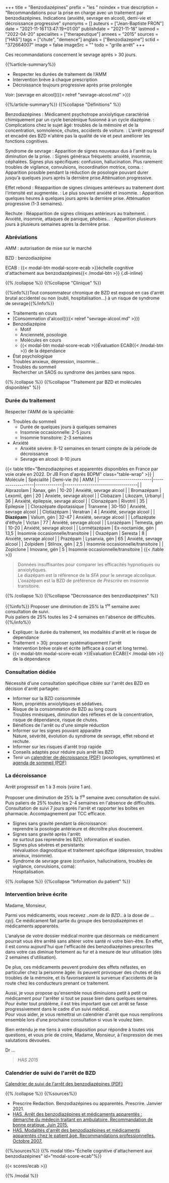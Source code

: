 +++
title = "Benzodiazépines"
prefix = "les "
noindex = true
description = "Recommandations pour la prise en charge avec un traitement par benzodiazépines. Indications (anxiété, sevrage en alcool), demi-vie et décroissance progressive"
synonyms = []
auteurs = ["Jean-Baptiste FRON"]
date = "2021-11-16T13:47:19+01:00"
publishdate = "2021-11-18"
lastmod = "2022-04-20"
specialites = ["therapeutique"]
annees = "2015"
sources = ["HAS"]
tags = ["chute", "demence"]
anglais = ["Benzodiazepine"]
sctid = "372664007"
image = false
imageSrc = ""
todo = "grille arrêt"
+++

Ces recommandations concernent le sevrage après > 30 jours.

{{%article-summary%}}

- Respecter les durées de traitement de l'AMM
- Intervention brève à chaque prescription
- Décroissance toujours progressive après prise prolongée

Voir: [sevrage en alcool]({{< relref "sevrage-alcool.md" >}})

{{%/article-summary%}}
{{%collapse "Définitions" %}}

Benzodiazépines
: Médicament psychotrope anxiolytique caractérisé chimiquement par un cycle benzénique fusionné à un cycle diazépine.
: Complications chez le sujet âgé: troubles de la mémoire et de la concentration, somnolence, chutes, accidents de voiture.
: L'arrêt progressif et encadré des BZD n'altère pas la qualité de vie et peut améliorer les fonctions cognitives.

Syndrome de sevrage
: Apparition de signes nouveaux dus à l'arrêt ou la diminution de la prise.
: Signes généraux fréquents: anxiété, insomnie, céphalées. Signes plus spécifiques: confusion, hallucination. Plus rarement: troubles de vigilance, convulsions, incoordination motrice, coma.
: Apparition possible pendant la réduction de posologie pouvant durer jusqu'à quelques jours après la dernière prise.Atténuation progressive.

Effet rebond
: Réapparition de signes cliniques antérieurs au traitement dont l'intensité est augmentée.
: Le plus souvent anxiété et insomnie.
: Apparition quelques heures à quelques jours après la dernière prise. Atténuation progressive (1-3 semaines).

Rechute
: Réapparition de signes cliniques antérieurs au traitement.
: Anxiété, insomnie, attaques de panique, phobies...
: Apparition plusieurs jours à plusieurs semaines après la dernière prise.

### Abréviations

AMM
: autorisation de mise sur le marché

BZD
: benzodiazépine

ECAB
: {{< modal-btn modal-score-ecab >}}échelle cognitive d'attachement aux benzodiazépines{{< /modal-btn >}}
{.dl-inline}

{{% /collapse %}}
{{%collapse "Clinique" %}}

{{%info%}}Tout consommateur chronique de BZD est exposé en cas d'arrêt brutal accidentel ou non (oubli, hospitalisation...) à un risque de syndrome de sevrage{{%/info%}}

- Traitements en cours
- [Consommation d'alcool]({{< relref "sevrage-alcool.md" >}})
- Benzodiazépine
  - Motif
  - Ancienneté, posologie
  - Molécules en cours
  - {{< modal-btn modal-score-ecab >}}Évaluation ECAB{{< /modal-btn >}} de la dépendance
- État psychologique  
Troubles anxieux, dépression, insomnie...
- Troubles du sommeil  
Rechercher un SAOS ou syndrome des jambes sans repos.

{{% /collapse %}}
{{%collapse "Traitement par BZD et molécules disponibles" %}}

### Durée du traitement

Respecter l'AMM de la spécialité:

- Troubles du sommeil  
  - Durée de quelques jours à quelques semaines
  - Insomnie occasionnelle: 2-5 jours
  - Insomnie transitoire: 2-3 semaines
- Anxiété
  - Anxiété sévère: 8-12 semaines en tenant compte de la période de décroissance
  - Sevrage en alcool: 8-10 jours

{{< table title="Benzodiazépines et apparentés disponibles en France par voie orale en 2022. Dr JB Fron d'après BDPM" class="table-wrap" >}}
| Molécule                 | Spécialité        | Demi-vie (h) | AMM                                |
|--------------------------|-------------------|-------------:|------------------------------------|
| Alprazolam               | Xanax, gén        |        10-20 | Anxiété, sevrage alcool            |
| Bromazépam               | Lexomil, gén      |           20 | Anxiete, sevrage alcool            |
| Clobazam                 | Likozam, Urbanyl  |           36 | Anxiété, épilepsie, sevrage alcool |
| Clonazépam               | Rivotril          |           35 | Épilepsie                          |
| Clorazépate dipotassique | Tranxene          |       30-150 | Anxiété, sevrage alcool            |
| Clotiazépam              | Veratran          |            4 | Anxiété, sevrage alcool            |
| <strong>Diazépam</strong> | Valium, gén      |        32-47 | Anxiété, sevrage alcool            |
| Loflazépate d'éthyle     | Victan            |           77 | Anxiété, sevrage alcool            |
| Lorazépam                | Temesta, gén      |        10-20 | Anxiété, sevrage alcool            |
| Lormétazépam             | Ex-noctamide, gén |         13,5 | Insomnie occasionnelle/transitoire |
| Oxazépam                 | Seresta           |            8 | Anxiété, sevrage alcool            |
| Prazépam                 | Lysanxia, gén     |           65 | Anxiété, sevrage alcool            |
| Zolpidem                 | Stilnox, gén      |          2,5 | Insomnie occasionnelle/transitoire |
| Zopiclone                | Imovane, gén      |            5 | Insomnie occasionnelle/transitoire |
{{< /table >}}

> Données insuffisantes pour comparer les efficacités hypnotiques ou anxiolytiques.  
Le diazépam est la référence de la *SFA* pour le sevrage alcoolique.  
L'oxazépam est la BZD de préférence de *Prescrire* en insomnie transitoire.

{{% /collapse %}}
{{%collapse "Décroissance des benzodiazépines" %}}

{{%info%}}
Proposer une diminution de 25% la 1<sup>re</sup> semaine avec consultation de suivi.  
Puis paliers de 25% toutes les 2-4 semaines en l'absence de difficultés.
{{%/info%}}

- Expliquer: la durée du traitement, les modalités d'arrêt et le risque de dépendance
- Traitement > 30j: proposer systématiquement l'arrêt  
Intervention brève orale et écrite (efficace à court et long terme).
- {{< modal-btn modal-score-ecab >}}Évaluation ECAB{{< /modal-btn >}} de la dépendance

### Consultation dédiée

Nécessité d'une consultation spécifique ciblée sur l'arrêt des BZD en décision d'arrêt partagée:

- Informer sur la BZD consommée  
Nom, propriétés anxiolytiques et sédatives.
- Risque de la consommation de BZD au long cours  
Troubles mnésiques, diminution des réflexes et de la concentration, risque de dépendance, risque de chutes.
- Bénéfices de l'arrêt ou d'une simple réduction
- Informer sur les signes pouvant apparaître  
Nature, sévérité, évolution du syndrome de sevrage, effet rebond et rechute.
- Informer sur les risques d'arrêt trop rapide
- Conseils adaptés pour réduire puis arrêt les BZD
- Tenir un [calendrier de décroissance (PDF)](https://www.has-sante.fr/upload/docs/application/pdf/2015-06/fm_has_-_calendrier_de_suivi.pdf) (posologies, symptômes) et [agenda de sommeil (PDF)](https://www.has-sante.fr/upload/docs/application/pdf/2015-06/fm_has_-_agenda_sommeil_-_eveil.pdf)

### La décroissance

Arrêt progressif en 1 à 3 mois (voire 1 an).

Proposer une diminution de 25% la 1<sup>re</sup> semaine avec consultation de suivi.  
Puis paliers de 25% toutes les 2-4 semaines en l'absence de difficultés.  
Consultation de suivi 7 jours après l'arrêt et rapporter les boîtes en pharmacie.
Accompagnement par TCC efficace.

- Signes sans gravité pendant la décroissance:  
reprendre la posologie antérieure et décroître plus doucement.
- Signes sans gravité après l'arrêt:  
ne surtout pas reprendre les BZD, information et soutien.
- Signes plus sévères et persistants:  
réévaluation diagnostique et traitement spécifique (dépression, troubles anxieux, insomnie).
- Syndrome de sevrage grave (confusion, hallucinations, troubles de vigilance, convulsions, coma):  
Hospitalisation.

{{% /collapse %}}
{{%collapse "Information du patient" %}}

### Intervention brève écrite

Madame, Monsieur,

Parmi vos médicaments, vous recevez ..*nom de la BZD*.. à la dose de ... *cp/j*. Ce médicament fait partie du groupe des benzodiazépines et médicaments apparentés.

L'analyse de votre dossier médical montre que désormais ce médicament pourrait vous être arrêté sans altérer votre santé ni votre bien-être. En effet, il est connu aujourd'hui que l'efficacité des benzodiazépines prescrites dans votre cas diminue fortement au fur et à mesure de leur utilisation (dès 2 semaines d'utilisation).

De plus, ces médicaments peuvent produire des effets néfastes, en particulier chez la personne âgée: ils peuvent provoquer des chutes et des troubles de la mémoire, et ils favoriseraient la survenue d'accidents de la route chez les conducteurs prenant ce traitement.

Aussi, je vous propose qu'ensemble nous diminuions petit à petit ce médicament pour l'arrêter si tout se passe bien dans quelques semaines. Pour éviter tout problème, il est très important que cet arrêt se fasse progressivement dans le cadre d'un suivi médical.  
Pour vous aider, je vous remettrai un calendrier d'arrêt que nous remplirons ensemble lors d'une prochaine consultation si vous le voulez bien.

Bien entendu je me tiens à votre disposition pour répondre à toutes vos questions, et vous prie de croire, Madame, Monsieur, à l'expression de mes salutations dévouées.

Dr ...

> *HAS 2015*

### Calendrier de suivi de l'arrêt de BZD

[Calendrier de suivi de l'arrêt des benzodiazépines (PDF)](https://www.has-sante.fr/upload/docs/application/pdf/2015-06/fm_has_-_calendrier_de_suivi.pdf)

{{% /collapse %}}
{{%sources%}}

- Prescrire Redaction. Benzodiazépines ou apparentés. Prescrire. Janvier 2021.
- [HAS. Arrêt des benzodiazépines et médicaments apparentés : démarche du médecin traitant en ambulatoire. Recommandation de bonne pratique. Juin 2015.](https://www.has-sante.fr/jcms/c_2038262/fr/arret-des-benzodiazepines-et-medicaments-apparentes-demarche-du-medecin-traitant-en-ambulatoire)
- [HAS. Modalités d'arrêt des benzodiazépines et médicaments apparentés chez le patient âgé. Recommandations professionnelles. Octobre 2007.](https://www.has-sante.fr/jcms/c_601509/fr/modalites-d-arret-des-benzodiazepines-et-medicaments-apparentes-chez-le-patient-age)

{{%/sources%}}
{{% modal title="Échelle cognitive d'attachement aux benzodiazépines" id="modal-score-ecab"%}}

{{< scores/ecab >}}

{{% /modal %}}

